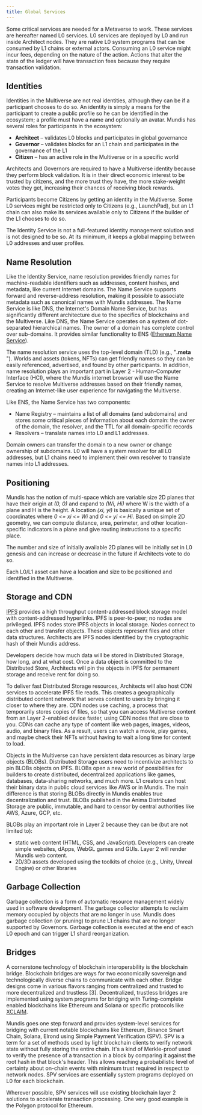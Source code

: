 ```yaml
---
title: Global Services
---
```


Some critical services are needed for a Metaverse to work. These services are hereafter named L0 services. L0 services are deployed by L0 and run inside Architect nodes. They are native L0 system programs that can be consumed by L1 chains or external actors. Consuming an L0 service might incur fees, depending on the nature of the action. Actions that alter the state of the ledger will have transaction fees because they require transaction validation.

## Identities

Identities in the Multiverse are not real identities, although they can be if a participant chooses to do so. An identity is simply a means for the participant to create a public profile so he can be identified in the ecosystem; a profile must have a name and optionally an avatar. Mundis has several roles for participants in the ecosystem:

* **Architect** – validates L0 blocks and participates in global governance
* **Governor** – validates blocks for an L1 chain and participates in the governance of the L1
* **Citizen** – has an active role in the Multiverse or in a specific world

Architects and Governors are required to have a Multiverse identity because they perform block validation. It is in their direct economic interest to be trusted by citizens, and the more trust they have, the more stake-weight votes they get, increasing their chances of receiving block rewards.

Participants become Citizens by getting an identity in the Multiverse. Some L0 services might be restricted only to Citizens (e.g., LaunchPad), but an L1 chain can also make its services available only to Citizens if the builder of the L1 chooses to do so.

The Identity Service is not a full-featured identity management solution and is not designed to be so. At its minimum, it keeps a global mapping between L0 addresses and user profiles.

## Name Resolution

Like the Identity Service, name resolution provides friendly names for machine-readable identifiers such as addresses, content hashes, and metadata, like current Internet domains. The Name Service supports forward and reverse-address resolution, making it possible to associate metadata such as canonical names with Mundis addresses. The Name Service is like DNS, the Internet's Domain Name Service, but has significantly different architecture due to the specifics of blockchains and the Multiverse. Like DNS, the Name Service operates on a system of dot-separated hierarchical names. The owner of a domain has complete control over sub-domains. It provides similar functionality to ENS ([Ethereum Name Service](https://ens.domains/about/)).

The name resolution service uses the top-level domain (TLD) (e.g., "**.meta** "). Worlds and assets (tokens, NFTs) can get friendly names so they can be easily referenced, advertised, and found by other participants. In addition, name resolution plays an important part in Layer 2 - Human-Computer Interface (HCI), where the Mundis internet browser will use the Name Service to resolve Multiverse addresses based on their friendly names, creating an Internet-like user experience for navigating the Multiverse.

Like ENS, the Name Service has two components:
* Name Registry – maintains a list of all domains (and subdomains) and stores some critical pieces of information about each domain: the owner of the domain, the resolver, and the TTL for all domain-specific records
* Resolvers – translate names into L0 and L1 addresses.

Domain owners can transfer the domain to a new owner or change ownership of subdomains. L0 will have a system resolver for all L0 addresses, but L1 chains need to implement their own resolver to translate names into L1 addresses. 

## Positioning

Mundis has the notion of multi-space which are variable size 2D planes that have their origin at _(0, 0)_ and expand to _(Wi, Hi)_ where W is the width of a plane and H is the height. A location _(xi, yi)_ is basically a unique set of coordinates where _0 <= xi <= Wi_ and _0 <= yi <= Hi_. Based on simple 2D geometry, we can compute distance, area, perimeter, and other location-specific indicators in a plane and give routing instructions to a specific place.

The number and size of initially available 2D planes will be initially set in L0 genesis and can increase or decrease in the future if Architects vote to do so.

Each L0/L1 asset can have a location and size to be positioned and identified in the Multiverse.

## Storage and CDN

[IPFS](https://block.academy/researches/ipfs.draft3.pdf) provides a high throughput content-addressed block storage model with content-addressed hyperlinks. IPFS is peer-to-peer; no nodes are privileged. IPFS nodes store IPFS objects in local storage. Nodes connect to each other and transfer objects. These objects represent files and other data structures. Architects are IPFS nodes identified by the cryptographic hash of their Mundis address. 

Developers decide how much data will be stored in Distributed Storage, how long, and at what cost. Once a data object is committed to the Distributed Store, Architects will pin the objects in IPFS for permanent storage and receive rent for doing so. 

To deliver fast Distributed Storage resources, Architects will also host CDN services to accelerate IPFS file reads. This creates a geographically distributed content network that serves content to users by bringing it closer to where they are. CDN nodes use caching, a process that temporarily stores copies of files, so that you can access Multiverse content from an Layer 2-enabled device faster, using CDN nodes that are close to you. CDNs can cache any type of content like web pages, images, videos, audio, and binary files. As a result, users can watch a movie, play games, and maybe check their NFTs without having to wait a long time for content to load.

Objects in the Multiverse can have persistent data resources as binary large objects (BLOBs). Distributed Storage users need to incentivize architects to pin BLOBs objects on IPFS.  BLOBs open a new world of possibilities for builders to create distributed, decentralized applications like games, databases, data-sharing networks, and much more. L1 creators can host their binary data in public cloud services like AWS or in Mundis. The main difference is that storing BLOBs directly in Mundis enables true decentralization and trust. BLOBs published in the Anima Distributed Storage are public, immutable, and hard to censor by central authorities like AWS, Azure, GCP, etc.

BLOBs play an important role in Layer 2 because they can be (but are not limited to):

* static web content (HTML, CSS, and JavaScript). Developers can create simple websites, dApps, WebGL games and GUIs. Layer 2 will render Mundis web content.
* 2D/3D assets developed using the toolkits of choice (e.g., Unity, Unreal Engine) or other libraries

## Garbage Collection

Garbage collection is a form of automatic resource management widely used in software development. The garbage collector attempts to reclaim memory occupied by objects that are no longer in use. Mundis does garbage collection (or pruning) to prune L1 chains that are no longer supported by Governors. Garbage collection is executed at the end of each L0 epoch and can trigger L1 shard reorganization.

## Bridges

A cornerstone technology of blockchain interoperability is the blockchain bridge. Blockchain bridges are ways for two economically sovereign and technologically diverse chains to communicate with each other. Bridge designs come in various flavors ranging from centralized and trusted to more decentralized and trustless [3]. Decentralized, trustless bridges are implemented using system programs for bridging with Turing-complete enabled blockchains like Ethereum and Solana or specific protocols like [XCLAIM](https://eprint.iacr.org/2018/643.pdf).

Mundis goes one step forward and provides system-level services for bridging with current notable blockchains like Ethereum, Binance Smart Chain, Solana, Elrond using Simple Payment Verification (SPV). SPV is a term for a set of methods used by light blockchain clients to verify network state without fully storing the entire chain. It's a kind of Merkle-proof used to verify the presence of a transaction in a block by comparing it against the root hash in that block's header. This allows reaching a probabilistic level of certainty about on-chain events with minimum trust required in respect to network nodes. SPV services are essentially system programs deployed on L0 for each blockchain.

Wherever possible, SPV services will use existing blockchain layer 2 solutions to accelerate transaction processing. One very good example is the Polygon protocol for Ethereum.




